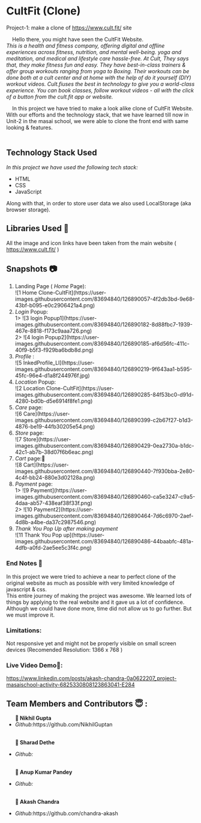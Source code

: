 # CultFit (Clone)
Project-1: make a clone of https://www.cult.fit/ site

&nbsp;&nbsp;&nbsp;&nbsp;Hello there, you might have seen the CultFit Website.
<br> *This is a health and fitness company, offering digital and offline experiences across fitness, nutrition, and mental well-being. yoga and meditation, and medical and lifestyle care hassle-free. At Cult, They says that, they make fitness fun and easy. They have best-in-class trainers & offer group workouts ranging from yoga to Boxing. Their workouts can be done both at a cult center and at home with the help of do it yourself (DIY) workout videos. Cult.fiuses the best in technology to give you a world-class experience. You can book classes, follow workout videos - all with the click of a button from the cult.fit app or website.* <br>

&nbsp;&nbsp;&nbsp;&#160;In this project we have tried to make a look alike clone of CultFit Website. With our efforts and the technology stack, that we have learned till now in Unit-2 in the masai school, we were able to clone the front end with same looking & features. <br><br>

## Technology Stack Used
*In this project we have used the following tech stack:*
<ul>
  <li>HTML</li>
  <li>CSS</li>
  <li>JavaScript</li>
</ul>
Along with that, in order to store user data we also used LocalStorage (aka browser storage).

## Libraries Used 🌟
All the image and icon links have been taken from the main website ( https://www.cult.fit/ )

## Snapshots 📷
<ol>
<li>Landing Page ( <i>Home</i> Page):</li> ![1 Home Clone-CultFit](https://user-images.githubusercontent.com/83694840/126890057-4f2db3bd-9e68-43bf-b095-e0c2906421a4.png)
<li> <i>Login</i> Popup:</li>
 1> ![3 login Popup1](https://user-images.githubusercontent.com/83694840/126890182-8d88fbc7-1939-467e-8818-f173c9aaa726.png)
 <br> 2> ![4 login Popup2](https://user-images.githubusercontent.com/83694840/126890185-af6d56fc-411c-40f9-b5f3-f929ba6bdb8d.png)
<li> <i>Profile</i> :</li>
  ![5 InkedProfile_LI](https://user-images.githubusercontent.com/83694840/126890219-9f643aa1-b595-45fc-96e4-d1a8f244976f.jpg)
<li> <i>Location</i> Popup:</li>
  ![2 Location Clone-CultFit](https://user-images.githubusercontent.com/83694840/126890285-84f53bc0-d91d-4280-bd0b-d5e6914f8fe1.png)
<li> <i>Care</i> page:</li>
  ![6 Care](https://user-images.githubusercontent.com/83694840/126890399-c2b67f27-b1d3-4876-be19-44fb30205e54.png)
<li> <i>Store</i> page:</li>
  ![7 Store](https://user-images.githubusercontent.com/83694840/126890429-0ea2730a-b1dc-42c1-ab7b-38d07f6b6eac.png)
<li> <i>Cart</i> page:🛒</li>
  ![8 Cart](https://user-images.githubusercontent.com/83694840/126890440-7f930bba-2e80-4c4f-bb24-880e3d02128a.png)
<li> <i>Payment</i> page:</li>
 1> ![9 Payment](https://user-images.githubusercontent.com/83694840/126890460-ca5e3247-c9a5-4daa-ab57-438eaf38f33f.png)
 <br> 2> ![10 Payment2](https://user-images.githubusercontent.com/83694840/126890464-7d6c6970-2aef-4d8b-a4be-da37c2987546.png)
<li> <i>Thank You Pop Up after making payment</i> </li>
  ![11 Thank You Pop up](https://user-images.githubusercontent.com/83694840/126890486-44baabfc-481a-4dfb-a0fd-2ae5ee5c3f4c.png)
</ol>

### End Notes 📑
In this project we were tried to achieve a near to perfect clone of the original website as much as possible with very limited knowledge of javascript & css. <br>
This entire journey of making the project was awesome. We learned lots of things by applying to the real website and it gave us a lot of confidence. Although we could have done more, time did not allow us to go further. But we must improve it.

### Limitations:
Not responsive yet and might not be properly visible on small screen devices
(Recomended Resolution: 1366 x 768 )

### Live Video Demo🎥:

https://www.linkedin.com/posts/akash-chandra-0a0622207_project-masaischool-activity-6825330808123863041-E284

## Team Members and Contributors 😇 :
<ul>
  <b>👤 Nikhil Gupta </b>
  <li><i>Github:</i>https://github.com/NikhilGuptan</li><br>
  
  <b>👤 Sharad Dethe </b>
  <li><i>Github:</i></li><br>
  
  <b>👤 Anup Kumar Pandey </b>
  <li><i>Github:</i></li><br>
  
  <b>👤 Akash Chandra </b>
  <li><i>Github:</i>https://github.com/chandra-akash</li>
</ul>
